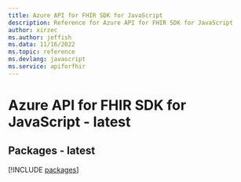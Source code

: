 ```yaml
---
title: Azure API for FHIR SDK for JavaScript
description: Reference for Azure API for FHIR SDK for JavaScript
author: xirzec
ms.author: jeffish
ms.data: 11/16/2022
ms.topic: reference
ms.devlang: javascript
ms.service: apiforfhir
---
```

# Azure API for FHIR SDK for JavaScript - latest
## Packages - latest
[!INCLUDE [packages](api-for-fhir-index.md)]